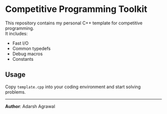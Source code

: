 # Competitive Programming Toolkit

This repository contains my personal C++ template for competitive programming.  
It includes:
- Fast I/O
- Common typedefs
- Debug macros
- Constants

## Usage
Copy `template.cpp` into your coding environment and start solving problems.

---

**Author**: Adarsh Agrawal
